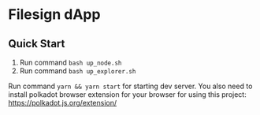 # Filesign dApp

## Quick Start

1. Run command `bash up_node.sh`
2. Run command `bash up_explorer.sh`

Run command `yarn && yarn start` for starting dev server. You also need to install polkadot browser extension for your browser for using this project: https://polkadot.js.org/extension/

